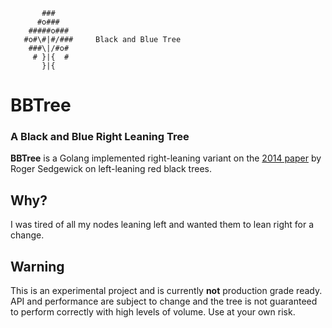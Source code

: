 ```
       ###
      #o###
    #####o###
   #o#\#|#/###     Black and Blue Tree
    ###\|/#o#
     # }|{  #
       }|{

```

# BBTree
### A Black and Blue Right Leaning Tree

**BBTree** is a Golang implemented right-leaning variant on the [2014 paper](https://www.cs.princeton.edu/~rs/talks/LLRB/LLRB.pdf) by Roger Sedgewick on left-leaning red black trees.

## Why?

I was tired of all my nodes leaning left and wanted them to lean right for a change.

## Warning

This is an experimental project and is currently **not** production grade ready. API and performance are subject to change and the tree is not
guaranteed to perform correctly with high levels of volume. Use at your own risk.
